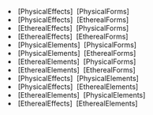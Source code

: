 
*  [PhysicalEffects]  [PhysicalForms]
*  [PhysicalEffects]  [EtherealForms]
*  [EtherealEffects]  [PhysicalForms]
*  [EtherealEffects]  [EtherealForms]
*  [PhysicalElements]  [PhysicalForms]
*  [PhysicalElements]  [EtherealForms]
*  [EtherealElements]  [PhysicalForms]
*  [EtherealElements]  [EtherealForms]
*  [PhysicalEffects]  [PhysicalElements]
*  [PhysicalEffects]  [EtherealElements]
*  [EtherealElements]  [PhysicalElements]
*  [EtherealEffects]  [EtherealElements]